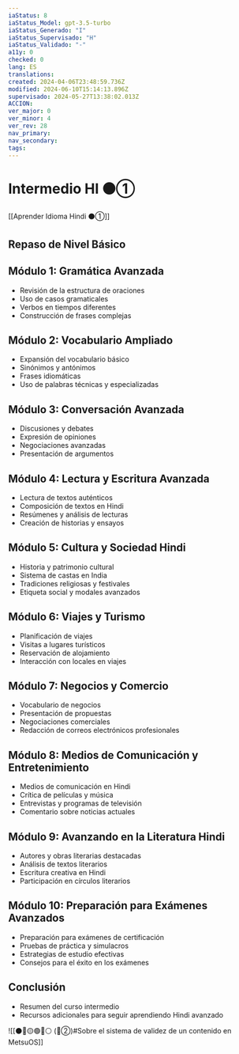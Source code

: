 ```yaml
---
iaStatus: 8
iaStatus_Model: gpt-3.5-turbo
iaStatus_Generado: "I"
iaStatus_Supervisado: "H"
iaStatus_Validado: "-"
a11y: 0
checked: 0
lang: ES
translations: 
created: 2024-04-06T23:48:59.736Z
modified: 2024-06-10T15:14:13.896Z
supervisado: 2024-05-27T13:38:02.013Z
ACCION: 
ver_major: 0
ver_minor: 4
ver_rev: 28
nav_primary: 
nav_secondary: 
tags:
---
```

# Intermedio HI ⚫①

[[Aprender Idioma Hindi ⚫①]]

## Repaso de Nivel Básico

## Módulo 1: Gramática Avanzada
- Revisión de la estructura de oraciones
- Uso de casos gramaticales
- Verbos en tiempos diferentes
- Construcción de frases complejas

## Módulo 2: Vocabulario Ampliado
- Expansión del vocabulario básico
- Sinónimos y antónimos
- Frases idiomáticas
- Uso de palabras técnicas y especializadas

## Módulo 3: Conversación Avanzada
- Discusiones y debates
- Expresión de opiniones
- Negociaciones avanzadas
- Presentación de argumentos

## Módulo 4: Lectura y Escritura Avanzada
- Lectura de textos auténticos
- Composición de textos en Hindi
- Resúmenes y análisis de lecturas
- Creación de historias y ensayos

## Módulo 5: Cultura y Sociedad Hindi
- Historia y patrimonio cultural
- Sistema de castas en India
- Tradiciones religiosas y festivales
- Etiqueta social y modales avanzados

## Módulo 6: Viajes y Turismo
- Planificación de viajes
- Visitas a lugares turísticos
- Reservación de alojamiento
- Interacción con locales en viajes

## Módulo 7: Negocios y Comercio
- Vocabulario de negocios
- Presentación de propuestas
- Negociaciones comerciales
- Redacción de correos electrónicos profesionales

## Módulo 8: Medios de Comunicación y Entretenimiento
- Medios de comunicación en Hindi
- Crítica de películas y música
- Entrevistas y programas de televisión
- Comentario sobre noticias actuales

## Módulo 9: Avanzando en la Literatura Hindi
- Autores y obras literarias destacadas
- Análisis de textos literarios
- Escritura creativa en Hindi
- Participación en círculos literarios

## Módulo 10: Preparación para Exámenes Avanzados
- Preparación para exámenes de certificación
- Pruebas de práctica y simulacros
- Estrategias de estudio efectivas
- Consejos para el éxito en los exámenes

## Conclusión
- Resumen del curso intermedio
- Recursos adicionales para seguir aprendiendo Hindi avanzado

![[⚫🔴🟡🟢🔵⚪ (🔴②)#Sobre el sistema de validez de un contenido en MetsuOS]]


